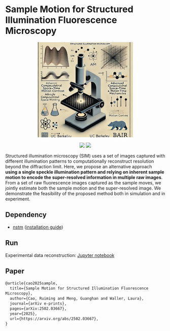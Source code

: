 # Sample Motion for Structured Illumination Fluorescence Microscopy

<p align="center">
<img src="assets/DALLE-coverart.webp" alt="drawing" width="300"/>
</p>

<p align="center">
    <a style="text-decoration:none !important;" href="https://arxiv.org/abs/2502.03667" alt="arXiv"> <img src="https://img.shields.io/badge/arXiv-pdf-b31b1b.svg?style=flat" /></a>
    <a style="text-decoration:none !important;" href="https://opensource.org/licenses/BSD-3-Clause" alt="License"><img src="https://img.shields.io/badge/License-BSD%203--Clause-blue.svg" /></a>
</p>

Structured illumination microscopy (SIM) uses a set of images captured with different illumination patterns to computationally reconstruct resolution beyond the diffraction limit. Here, we propose an alternative approach **using a single speckle illumination pattern and relying on inherent sample motion to encode the super-resolved information in multiple raw images**. From a set of raw fluorescence images captured as the sample moves, we jointly estimate both the sample motion and the super-resolved image. We demonstrate the feasibility of the proposed method both in simulation and in experiment.


## Dependency

- [nstm](https://github.com/rmcao/nstm) ([installation guide](https://nstm.readthedocs.io/en/latest/installation.html))

## Run

Experimental data reconstruction: [Jupyter notebook](main.ipynb)

## Paper
```
@article{cao2025sample,
  title={Sample Motion for Structured Illumination Fluorescence Microscopy},
  author={Cao, Ruiming and Meng, Guanghan and Waller, Laura},
  journal={arXiv e-prints},
  pages={arXiv:2502.03667},
  year={2025},
  url={https://arxiv.org/abs/2502.03667}, 
}
```